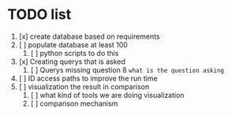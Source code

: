# TODO list 

1. [x] create database based on requirements
2. [ ] populate database at least 100
    1. [ ] python scripts to do this
3. [x] Creating querys that is asked
    1. [ ] Querys missing question 8 `what is the question asking` 
4. [ ] ID access paths to improve the run time
5. [ ] visualization the result in comparison
    1. [ ] what kind of tools we are doing visualization
    2. [ ] comparison mechanism